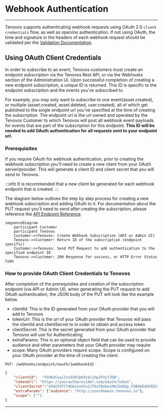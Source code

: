 # Webhook Authentication
---

Tenovos supports authenticating webhook requests using OAuth 2.0 `client credentials` flow, as well as open/no authentication.  If not using OAuth, the time and signature in the headers of each webhook request should be validated per the [Validation Documentation](validation.md).

## Using OAuth Client Credentials

In order to subscribe to an event, Tenovos customers must create an endpoint subscription via the Tenovos Rest API, or via the Webhooks section of the Administration UI.  Upon successful completion of creating a new endpoint subscription, a unique ID is returned.  This ID is specific to the endpoint subscription and the events you've subscribed to.  

For example, you may only want to subscribe to one event(asset.created), or multiple (asset.created, asset.deleted, user.created), all of which get published to the single endpoint url you've specified at the time of creating the subscription.  The endpoint url is the url owned and operated by the Tenovos Customer to which Tenovos will post all webhook event payloads for events that are part of the subscription for this endpoint.  **This ID will be needed to add OAuth authentication for all requests sent to your endpoint url.**

### Prerequisites

If you require OAuth for webhook authentication, prior to creating the webhook subscription you'll need to create a new client from your OAuth server/provider.  This will generate a client ID and client secret that you will send to Tenovos.  

:::info
It is recommended that a new client be generated for each webhook endpoint that is created.
:::

The diagram below outlines the step by step process for creating a new webhook subscription and adding OAuth to it.  For documentation about the PUT request you'll need to send after creating the subscription, please reference the [API Endpoint Reference]().

```mermaid
sequenceDiagram
    participant Customer
    participant Tenovos
    Customer->>Tenovos: Create Webhook Subscription (API or Admin UI)
    Tenovos->>Customer: Return ID of the subscription (endpoint specific)
    Customer->>Tenovos: Send PUT Request to add authentication to the specified endpoint ID
    Tenovos->>Customer: 200 Response for success, or HTTP Error Status Code
```

### How to provide OAuth Client Credentials to Tenovos

After completion of the prerequisites and creation of the subscription endpoint (via API or Admin UI), when generating the PUT request to add OAuth authentication, the JSON body of the PUT will look like the example below.

- clientId:  This is the ID generated from your OAuth provider that you will add to Tenovos
- tokenUrl:  This is the url of your OAuth provider that Tenovos will pass the clientId and clientSecret to in order to obtain and access token
- clientSecret: This is the secret generated from your OAuth provider that Tenovos will use for Authenticating
- extraParams: This is an optional object field that can be used to provide audience and other parameters that your OAuth provider may require
- scope: Many OAuth providers require scope.  Scope is configured on your OAuth provider at the time of creating the client.  

```
PUT: /webhooks/endpoint/oauth/{webhookId}
```

```json
{
    "clientId":  "FbhKdCwuiItoSSRJpKXc6cjhpJFVy7JbB",
    "tokenUrl": "https://yourauthprovider.com/oauth/token",
    "clientSecret":"458Gfd7774Gb1niGYu1JT9xfQobecM0i5UGOp_F5BU6DdGFEDCvz7r0xObfdf458Bn",
    "extraParams": {"audience": "http://yourdomain.tenovos.io"},
    "scope": [""]
}
``````
---

